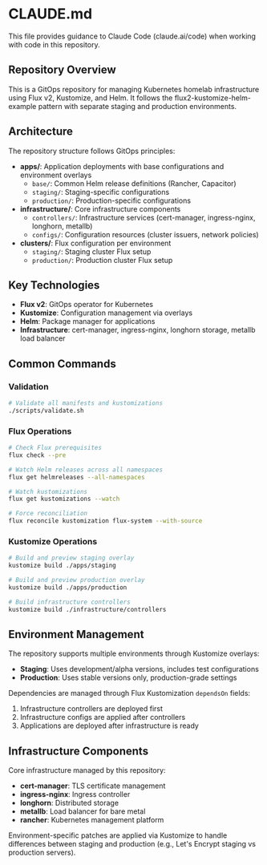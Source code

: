 # CLAUDE.md

This file provides guidance to Claude Code (claude.ai/code) when working with code in this repository.

## Repository Overview

This is a GitOps repository for managing Kubernetes homelab infrastructure using Flux v2, Kustomize, and Helm. It follows the flux2-kustomize-helm-example pattern with separate staging and production environments.

## Architecture

The repository structure follows GitOps principles:

- **apps/**: Application deployments with base configurations and environment overlays
  - `base/`: Common Helm release definitions (Rancher, Capacitor)
  - `staging/`: Staging-specific configurations 
  - `production/`: Production-specific configurations
- **infrastructure/**: Core infrastructure components
  - `controllers/`: Infrastructure services (cert-manager, ingress-nginx, longhorn, metallb)
  - `configs/`: Configuration resources (cluster issuers, network policies)
- **clusters/**: Flux configuration per environment
  - `staging/`: Staging cluster Flux setup
  - `production/`: Production cluster Flux setup

## Key Technologies

- **Flux v2**: GitOps operator for Kubernetes
- **Kustomize**: Configuration management via overlays
- **Helm**: Package manager for applications
- **Infrastructure**: cert-manager, ingress-nginx, longhorn storage, metallb load balancer

## Common Commands

### Validation
```bash
# Validate all manifests and kustomizations
./scripts/validate.sh
```

### Flux Operations
```bash
# Check Flux prerequisites
flux check --pre

# Watch Helm releases across all namespaces
flux get helmreleases --all-namespaces

# Watch kustomizations
flux get kustomizations --watch

# Force reconciliation
flux reconcile kustomization flux-system --with-source
```

### Kustomize Operations
```bash
# Build and preview staging overlay
kustomize build ./apps/staging

# Build and preview production overlay  
kustomize build ./apps/production

# Build infrastructure controllers
kustomize build ./infrastructure/controllers
```

## Environment Management

The repository supports multiple environments through Kustomize overlays:

- **Staging**: Uses development/alpha versions, includes test configurations
- **Production**: Uses stable versions only, production-grade settings

Dependencies are managed through Flux Kustomization `dependsOn` fields:
1. Infrastructure controllers are deployed first
2. Infrastructure configs are applied after controllers
3. Applications are deployed after infrastructure is ready

## Infrastructure Components

Core infrastructure managed by this repository:
- **cert-manager**: TLS certificate management
- **ingress-nginx**: Ingress controller
- **longhorn**: Distributed storage
- **metallb**: Load balancer for bare metal
- **rancher**: Kubernetes management platform

Environment-specific patches are applied via Kustomize to handle differences between staging and production (e.g., Let's Encrypt staging vs production servers).